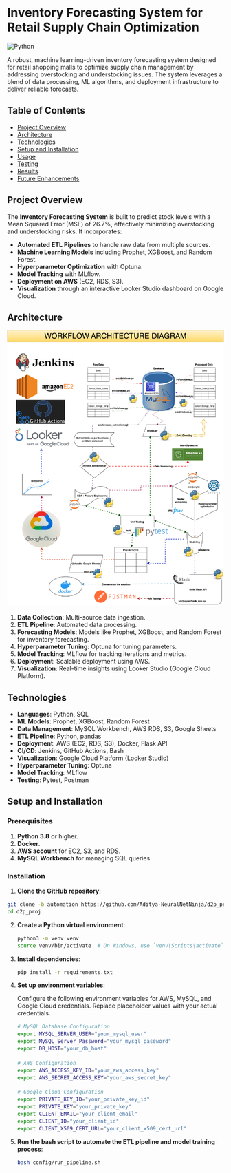 # Inventory Forecasting System for Retail Supply Chain Optimization

![Python](https://img.shields.io/badge/python-v3.8-blue)

A robust, machine learning-driven inventory forecasting system designed for retail shopping malls to optimize supply chain management by addressing overstocking and understocking issues. The system leverages a blend of data processing, ML algorithms, and deployment infrastructure to deliver reliable forecasts.

## Table of Contents

- [Project Overview](#project-overview)
- [Architecture](#architecture)
- [Technologies](#technologies)
- [Setup and Installation](#setup-and-installation)
- [Usage](#usage)
- [Testing](#testing)
- [Results](#results)
- [Future Enhancements](#future-enhancements)

## Project Overview

The **Inventory Forecasting System** is built to predict stock levels with a Mean Squared Error (MSE) of 26.7%, effectively minimizing overstocking and understocking risks. It incorporates:

- **Automated ETL Pipelines** to handle raw data from multiple sources.
- **Machine Learning Models** including Prophet, XGBoost, and Random Forest.
- **Hyperparameter Optimization** with Optuna.
- **Model Tracking** with MLflow.
- **Deployment on AWS** (EC2, RDS, S3).
- **Visualization** through an interactive Looker Studio dashboard on Google Cloud.

## Architecture

![Workflow](https://github.com/Aditya-NeuralNetNinja/d2p_proj/blob/automation/updated_workflow.svg)

1. **Data Collection**: Multi-source data ingestion.
2. **ETL Pipeline**: Automated data processing.
3. **Forecasting Models**: Models like Prophet, XGBoost, and Random Forest for inventory forecasting.
4. **Hyperparameter Tuning**: Optuna for tuning parameters.
5. **Model Tracking**: MLflow for tracking iterations and metrics.
6. **Deployment**: Scalable deployment using AWS.
7. **Visualization**: Real-time insights using Looker Studio (Google Cloud Platform).

## Technologies

- **Languages**: Python, SQL
- **ML Models**: Prophet, XGBoost, Random Forest
- **Data Management**: MySQL Workbench, AWS RDS, S3, Google Sheets
- **ETL Pipeline**: Python, pandas
- **Deployment**: AWS (EC2, RDS, S3), Docker, Flask API
- **CI/CD**: Jenkins, GitHub Actions, Bash
- **Visualization**: Google Cloud Platform (Looker Studio)
- **Hyperparameter Tuning**: Optuna
- **Model Tracking**: MLflow
- **Testing**: Pytest, Postman

## Setup and Installation

### Prerequisites

1. **Python 3.8** or higher.
2. **Docker**.
3. **AWS account** for EC2, S3, and RDS.
4. **MySQL Workbench** for managing SQL queries.

### Installation

1. **Clone the GitHub repository**:
```bash
git clone -b automation https://github.com/Aditya-NeuralNetNinja/d2p_proj.git
cd d2p_proj
```

2. **Create a Python virtual environment**:
    ```bash
    python3 -m venv venv
    source venv/bin/activate  # On Windows, use `venv\Scripts\activate`
    ```

3. **Install dependencies**:
    ```bash
    pip install -r requirements.txt
    ```

4. **Set up environment variables**:

   Configure the following environment variables for AWS, MySQL, and Google Cloud credentials. Replace placeholder values with your actual credentials.

   ```bash
   # MySQL Database Configuration
   export MYSQL_SERVER_USER="your_mysql_user"
   export MySQL_Server_Password="your_mysql_password"
   export DB_HOST="your_db_host"

   # AWS Configuration
   export AWS_ACCESS_KEY_ID="your_aws_access_key"
   export AWS_SECRET_ACCESS_KEY="your_aws_secret_key"

   # Google Cloud Configuration
   export PRIVATE_KEY_ID="your_private_key_id"
   export PRIVATE_KEY="your_private_key"
   export CLIENT_EMAIL="your_client_email"
   export CLIENT_ID="your_client_id"
   export CLIENT_X509_CERT_URL="your_client_x509_cert_url"
   ```

5. **Run the bash script to automate the ETL pipeline and model training process**:
    ```bash
    bash config/run_pipeline.sh
    ```
